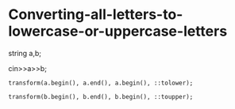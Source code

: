 # Converting-all-letters-to-lowercase-or-uppercase-letters



string a,b;

cin>>a>>b;

    transform(a.begin(), a.end(), a.begin(), ::tolower);
    
    transform(b.begin(), b.end(), b.begin(), ::toupper);
